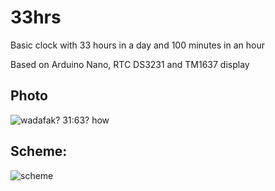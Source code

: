# 33hrs

Basic clock with 33 hours in a day and 100 minutes in an hour

Based on Arduino Nano, RTC DS3231 and TM1637 display

## Photo

![wadafak? 31:63? how](https://github.com/user-attachments/assets/a89acc04-eb0d-4510-b929-ec4cf6d1e0ef)


## Scheme:

![scheme](https://github.com/user-attachments/assets/77db9f37-9163-4821-9ca5-0f85fc89e6b6)
